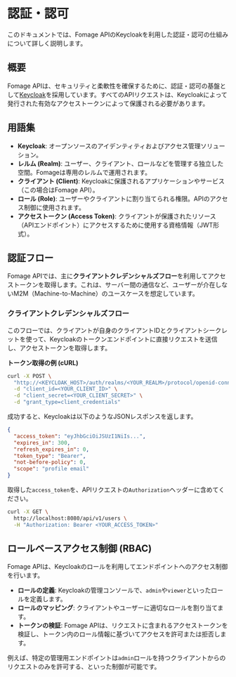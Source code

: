 # 認証・認可

このドキュメントでは、Fomage APIのKeycloakを利用した認証・認可の仕組みについて詳しく説明します。

## 概要

Fomage APIは、セキュリティと柔軟性を確保するために、認証・認可の基盤として[Keycloak](https://www.keycloak.org/)を採用しています。すべてのAPIリクエストは、Keycloakによって発行された有効なアクセストークンによって保護される必要があります。

## 用語集

- **Keycloak**: オープンソースのアイデンティティおよびアクセス管理ソリューション。
- **レルム (Realm)**: ユーザー、クライアント、ロールなどを管理する独立した空間。Fomageは専用のレルムで運用されます。
- **クライアント (Client)**: Keycloakに保護されるアプリケーションやサービス（この場合はFomage API）。
- **ロール (Role)**: ユーザーやクライアントに割り当てられる権限。APIのアクセス制御に使用されます。
- **アクセストークン (Access Token)**: クライアントが保護されたリソース（APIエンドポイント）にアクセスするために使用する資格情報（JWT形式）。

## 認証フロー

Fomage APIでは、主に**クライアントクレデンシャルズフロー**を利用してアクセストークンを取得します。これは、サーバー間の通信など、ユーザーが介在しないM2M（Machine-to-Machine）のユースケースを想定しています。

### クライアントクレデンシャルズフロー

このフローでは、クライアントが自身のクライアントIDとクライアントシークレットを使って、Keycloakのトークンエンドポイントに直接リクエストを送信し、アクセストークンを取得します。

**トークン取得の例 (cURL)**

```bash
curl -X POST \
  "http://<KEYCLOAK_HOST>/auth/realms/<YOUR_REALM>/protocol/openid-connect/token" \
  -d "client_id=<YOUR_CLIENT_ID>" \
  -d "client_secret=<YOUR_CLIENT_SECRET>" \
  -d "grant_type=client_credentials"
```

成功すると、Keycloakは以下のようなJSONレスポンスを返します。

```json
{
  "access_token": "eyJhbGciOiJSUzI1NiIs...",
  "expires_in": 300,
  "refresh_expires_in": 0,
  "token_type": "Bearer",
  "not-before-policy": 0,
  "scope": "profile email"
}
```

取得した`access_token`を、APIリクエストの`Authorization`ヘッダーに含めてください。

```bash
curl -X GET \
  http://localhost:8080/api/v1/users \
  -H "Authorization: Bearer <YOUR_ACCESS_TOKEN>"
```

## ロールベースアクセス制御 (RBAC)

Fomage APIは、Keycloakのロールを利用してエンドポイントへのアクセス制御を行います。

- **ロールの定義**: Keycloakの管理コンソールで、`admin`や`viewer`といったロールを定義します。
- **ロールのマッピング**: クライアントやユーザーに適切なロールを割り当てます。
- **トークンの検証**: Fomage APIは、リクエストに含まれるアクセストークンを検証し、トークン内のロール情報に基づいてアクセスを許可または拒否します。

例えば、特定の管理用エンドポイントは`admin`ロールを持つクライアントからのリクエストのみを許可する、といった制御が可能です。 